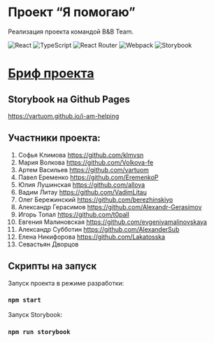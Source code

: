 # Проект “Я помогаю” 
Реализация проекта командой B&B Team.  

![React](https://img.shields.io/badge/react-%2320232a.svg?style=for-the-badge&logo=react&logoColor=%2361DAFB)
![TypeScript](https://img.shields.io/badge/typescript-%23007ACC.svg?style=for-the-badge&logo=typescript&logoColor=white)
![React Router](https://img.shields.io/badge/React_Router-CA4245?style=for-the-badge&logo=react-router&logoColor=white)
![Webpack](https://img.shields.io/badge/webpack-%238DD6F9.svg?style=for-the-badge&logo=webpack&logoColor=black)
![Storybook](https://img.shields.io/badge/-Storybook-FF4785?style=for-the-badge&logo=storybook&logoColor=white)

# [Бриф проекта](https://www.notion.so/3-8-be2845a627fd43028a7d61436342767b)

## Storybook на Github Pages
https://vartuom.github.io/i-am-helping

## Участники проекта:
1) Софья Климова  https://github.com/klmvsn
2) Мария Волкова  https://github.com/Volkova-fe
3) Артем Васильев  https://github.com/vartuom
4) Павел Еременко  https://github.com/EremenkoP
5) Юлия Лушинская  https://github.com/alloya
6) Вадим Литау  https://github.com/VadimLitau
7) Олег Бережинский  https://github.com/berezhinskiyo
8) Александр Герасимов  https://github.com/Alexandr-Gerasimov
9) Игорь Топал  https://github.com/t0pall
10) Евгения Малиновская  https://github.com/evgeniyamalinovskaya
11) Александр Субботин  https://github.com/AlexanderSub
12) Елена Никифорова  https://github.com/Lakatosska
13) Севастьян Дворцов  


## Скрипты на запуск 

Запуск проекта в режиме разработки:
### `npm start`
Запуск Storybook:
### `npm run storybook`
